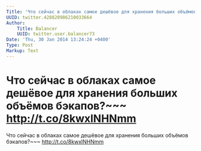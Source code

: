 ```yaml
---
Title: 'Что сейчас в облаках самое дешёвое для хранения больших объёмов бэкапов?~~~ http://t.co/8kwxlNHNmm'
UUID: twitter.428820986210033664
Author:
    Title: Balancer
    UUID: twitter.user.balancer73
Date: 'Thu, 30 Jan 2014 13:24:24 +0400'
Type: Post
Markup: Text
---
```


# Что сейчас в облаках самое дешёвое для хранения больших объёмов бэкапов?~~~ http://t.co/8kwxlNHNmm

Что сейчас в облаках самое дешёвое для хранения больших
объёмов бэкапов?~~~ http://t.co/8kwxlNHNmm